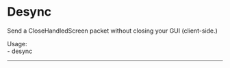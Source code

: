 # Desync

Send a CloseHandledScreen packet without closing your GUI (client-side.)

Usage:\
    - desync

---